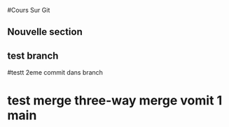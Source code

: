 #Cours Sur Git

## Nouvelle section
## test branch
#testt 2eme commit dans branch
# test merge three-way merge vomit 1 main